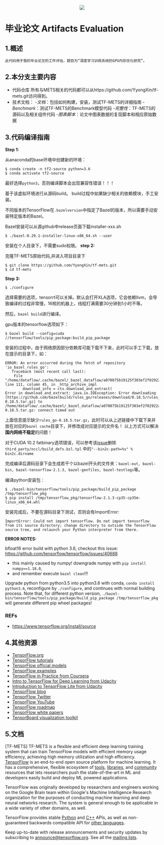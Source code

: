 <div align="center">
  <img src="https://www.tensorflow.org/images/tf_logo_social.png">
</div>

# 毕业论文 Artifacts Evaluation

## 1.概述
	此代码用于我的毕业论文的工件评估，题目为“深度学习训练系统的GPU内存优化研究”。

## 2.本分支主要内容
- 代码仓库
	所有与METS相关的代码都可以从https://github.com/YyongXin/tf-mets.git访问得到。
- 技术文档：
     -*文档*：包括如何构建，安装，测试TF-METS的详细指南
	 -*Benchmark*：测试TF-METS的Benchmark模型代码
     -*完整性*：TF-METS的源码以及相关组件代码
     -*图表脚本*：论文中图表数据的复现脚本和相应原始数据

## 3.代码编译指南
**Step 1:**

从anaconda的base环境中创建新的环境：

```
$ conda create -n tf2-source python=3.6
$ conda activate tf2-source
```
最好选择`python3`，否则编译脚本会出现兼容性错误！！！

基于该虚拟环境进行从源码build。
build过程中如果缺少相关的依赖模块，手工安装。

不同版本的TensorFlow在`.bazelversion`中指定了Bazel的版本，所以需要手动安装特定版本的Bazel。

Bazel安装可以从源github中release页面下载installer-xxx.sh

```
$ ./bazel-0.29.1-installer-linux-x86_64.sh --user
```
安装在个人目录下，不需要sudo权限。
**step 2:**

克隆TF-METS原始代码,并进入项目目录下
```
$ git clone https://github.com/YyongXin/tf-mets.git
$ cd tf-mets
```
**Step 3:**

```
$ ./configure
```
选择需要的选项，tensorrt可以关掉。默认会打开XLA选项，它会依赖llvm，会导致编译的过程非常慢，16核的机器上，线程打满需要30分钟到1小时不等。

然后，`bazel build`进行编译。

gpu版本的tensorflow选项如下：

```
$ bazel build --config=cuda //tensorflow/tools/pip_package:build_pip_package
```

安装的过程中，由于网络原因部分依赖库可能下载不下来，此时可以手工下载，放在提示的目录下，如：

```
ERROR: An error occurred during the fetch of repository 'io_bazel_rules_go':
   Traceback (most recent call last):
	File "/home/dataflow/.cache/bazel/_bazel_dataflow/a070875b19125f303ef2f02922aed5a5/external/bazel_tools/tools/build_defs/repo/http.bzl", line 111, column 45, in _http_archive_impl
		download_info = ctx.download_and_extract(
Error in download_and_extract: java.io.IOException: Error downloading [https://github.com/bazelbuild/rules_go/releases/download/0.18.5/rules_go-0.18.5.tar.gz] to /home/dataflow/.cache/bazel/_bazel_dataflow/a070875b19125f303ef2f02922aed5a5/external/io_bazel_rules_go/temp15150386869874428079/rules_go-0.18.5.tar.gz: connect timed out
```

上面信息提示缺少`rules_go-0.18.5.tar.gz`，此时可以从上述链接中下载下来并放在对应的`bazel cache`目录下，并修改成对应提示的文件名！
以上方式可以解决**国内网络不稳定**的问题！

对于CUDA 10.2 fatbinary选项错误，可以参考该[issue](https://github.com/tensorflow/tensorflow/issues/34429)删除`third_party/nccl/build_defs.bzl.tpl`
中的`"--bin2c-path=%s" % bin2c.dirname`

完成编译后源码目录下会生成若干个以bazel开头的文件夹：`bazel-out, bazel-bin, bazel-tensorflow-2.1.3, bazel-genfiles, bazel-testlogs`等。

编译python安装包：

```
$ ./bazel-bin/tensorflow/tools/pip_package/build_pip_package /tmp/tensorflow_pkg
$ pip install /tmp/tensorflow_pkg/tensorflow-2.1.3-cp35-cp35m-linux_x86_64.whl
```
安装完成后，不要在源码目录下测试，否则会有ImportError:

```
ImportError: Could not import tensorflow. Do not import tensorflow from its source directory; change directory to outside the TensorFlow source tree, and relaunch your Python interpreter from there.
```

**ERROR NOTES:**

bfloat16 error build with python 3.6, checkout this issue: <https://github.com/tensorflow/tensorflow/issues/40688>

- this mainly caused by numpy! downgrade numpy with `pip install numpy==1.18.0`,
- and remember execute `bazel clean`!!!

Upgrade python from python3.5 into python3.6 with conda, `conda install python3.6`,
reconfigure by `./configure`, and continues with normal building process. Note that, for different python version,
`./bazel-bin/tensorflow/tools/pip_package/build_pip_package /tmp/tensorflow_pkg` will generate different pip wheel packages!
### REFs
- <https://www.tensorflow.org/install/source>
## 4.其他资源
*   [TensorFlow.org](https://www.tensorflow.org)
*   [TensorFlow tutorials](https://www.tensorflow.org/tutorials/)
*   [TensorFlow official models](https://github.com/tensorflow/models/tree/master/official)
*   [TensorFlow examples](https://github.com/tensorflow/examples)
*   [TensorFlow in Practice from Coursera](https://www.coursera.org/specializations/tensorflow-in-practice)
*   [Intro to TensorFlow for Deep Learning from Udacity](https://www.udacity.com/course/intro-to-tensorflow-for-deep-learning--ud187)
*   [Introduction to TensorFlow Lite from Udacity](https://www.udacity.com/course/intro-to-tensorflow-lite--ud190)
*   [TensorFlow blog](https://blog.tensorflow.org)
*   [TensorFlow Twitter](https://twitter.com/tensorflow)
*   [TensorFlow YouTube](https://www.youtube.com/channel/UC0rqucBdTuFTjJiefW5t-IQ)
*   [TensorFlow roadmap](https://www.tensorflow.org/community/roadmap)
*   [TensorFlow white papers](https://www.tensorflow.org/about/bib)
*   [TensorBoard visualization toolkit](https://github.com/tensorflow/tensorboard)
## 5.文档
[TF-METS] TF-METS is a flexible and efficient deep learning training system that can train TensorFlow models with efficient memory usage efficiency, achieving high memory utilization and high efficiency.
[TensorFlow](https://www.tensorflow.org/) is an end-to-end open source platform
for machine learning. It has a comprehensive, flexible ecosystem of
[tools](https://www.tensorflow.org/resources/tools),
[libraries](https://www.tensorflow.org/resources/libraries-extensions), and
[community](https://www.tensorflow.org/community) resources that lets
researchers push the state-of-the-art in ML and developers easily build and
deploy ML powered applications.

TensorFlow was originally developed by researchers and engineers working on the
Google Brain team within Google's Machine Intelligence Research organization for
the purposes of conducting machine learning and deep neural networks research.
The system is general enough to be applicable in a wide variety of other
domains, as well.

TensorFlow provides stable [Python](https://www.tensorflow.org/api_docs/python)
and [C++](https://www.tensorflow.org/api_docs/cc) APIs, as well as
non-guaranteed backwards compatible API for
[other languages](https://www.tensorflow.org/api_docs).

Keep up-to-date with release announcements and security updates by subscribing
to
[announce@tensorflow.org](https://groups.google.com/a/tensorflow.org/forum/#!forum/announce).
See all the [mailing lists](https://www.tensorflow.org/community/forums).
